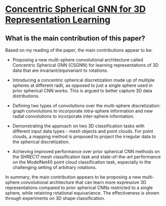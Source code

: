 # [Concentric Spherical GNN for 3D Representation Learning](https://arxiv.org/abs/2103.10484v1)

## What is the main contribution of this paper?

 Based on my reading of the paper, the main contributions appear to be:

- Proposing a new multi-sphere convolutional architecture called Concentric Spherical GNN (CSGNN) for learning representations of 3D data that are invariant/equivariant to rotations. 

- Introducing a concentric spherical discretization made up of multiple spheres at different radii, as opposed to just a single sphere used in prior spherical CNN works. This is argued to better capture 3D data distributions.

- Defining two types of convolutions over the multi-sphere discretization: graph convolutions to incorporate intra-sphere information and new radial convolutions to incorporate inter-sphere information. 

- Demonstrating the approach on two 3D classification tasks with different input data types - mesh objects and point clouds. For point clouds, a mapping method is proposed to project the irregular data to the spherical discretization.

- Achieving improved performance over prior spherical CNN methods on the SHREC17 mesh classification task and state-of-the-art performance on the ModelNet40 point cloud classification task, especially in the challenging setting of arbitrary rotations.

In summary, the main contribution appears to be proposing a new multi-sphere convolutional architecture that can learn more expressive 3D representations compared to prior spherical CNNs restricted to a single sphere, while retaining rotational equivariance. The effectiveness is shown through experiments on 3D shape classification.
